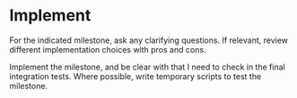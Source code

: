 # Implement

For the indicated milestone, ask any clarifying questions. If relevant, review different implementation choices with pros and cons.

Implement the milestone, and be clear with that I need to check in the final integration tests. Where possible, write temporary scripts to test the milestone.
